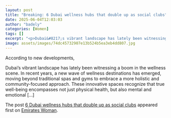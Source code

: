 ```yaml
---
layout: post
title: "Breaking: 6 Dubai wellness hubs that double up as social clubs"
date: 2025-06-04T12:03:03
author: "badely"
categories: [Women]
tags: []
excerpt: "<p>Dubai&#8217;s vibrant landscape has lately been witnessing a boom in the wellness scene. In recent years, a new wave of wellness destinations has e"
image: assets/images/74dc45732907e13b524b5ea3eb4dd807.jpg
---
```


According to new developments, <p>Dubai&#8217;s vibrant landscape has lately been witnessing a boom in the wellness scene. In recent years, a new wave of wellness destinations has emerged, moving beyond traditional spas and gyms to embrace a more holistic and community-focused approach. These innovative spaces recognize that true well-being encompasses not just physical health, but also mental and emotional [&#8230;]</p>
<p>The post <a href="https://emirateswoman.com/6-wellness-hubs-social-clubs-dubai/" rel="nofollow">6 Dubai wellness hubs that double up as social clubs</a> appeared first on <a href="https://emirateswoman.com" rel="nofollow">Emirates Woman</a>.</p>

